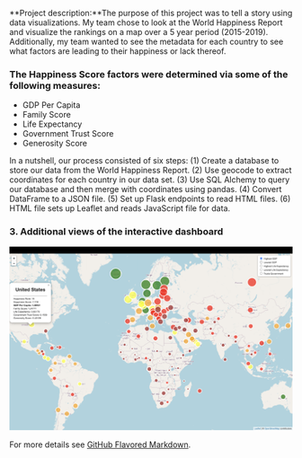 

**Project description:**The purpose of this project was to tell a story using data visualizations. My team chose to look at the World Happiness Report and visualize the rankings on a map over a 5 year period (2015-2019). Additionally, my team wanted to see the metadata for each country to see what factors are leading to their happiness or lack thereof.

### The Happiness Score factors were determined via some of the following measures: 
- GDP Per Capita
- Family Score
- Life Expectancy
- Government Trust Score 
- Generosity Score

In a nutshell, our process consisted of six steps:
  (1) Create a database to store our data from the World Happiness Report.
  (2) Use geocode to extract coordinates for each country in our data set.
  (3) Use SQL Alchemy to query our database and then merge with coordinates using pandas.
  (4) Convert DataFrame to a JSON file.
  (5) Set up Flask endpoints to read HTML files.
  (6) HTML file sets up Leaflet and reads JavaScript file for data.

### 3. Additional views of the interactive dashboard

<img src="images/world_happiness_image2.png?raw=true"/>

For more details see [GitHub Flavored Markdown](https://guides.github.com/features/mastering-markdown/).
